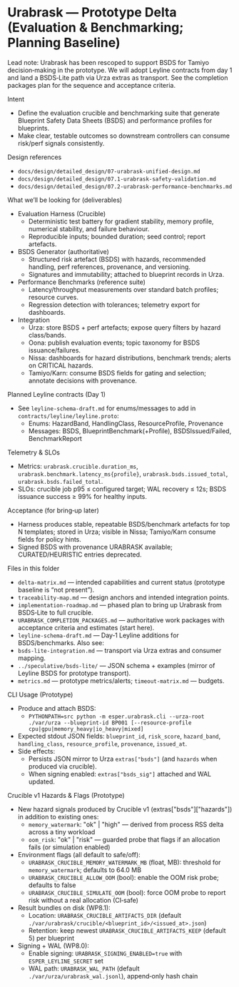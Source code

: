 # Urabrask — Prototype Delta (Evaluation & Benchmarking; Planning Baseline)

Lead note: Urabrask has been rescoped to support BSDS for Tamiyo decision‑making in the prototype. We will adopt Leyline contracts from day 1 and land a BSDS‑Lite path via Urza extras as transport. See the completion packages plan for the sequence and acceptance criteria.

Intent
- Define the evaluation crucible and benchmarking suite that generate Blueprint Safety Data Sheets (BSDS) and performance profiles for blueprints.
- Make clear, testable outcomes so downstream controllers can consume risk/perf signals consistently.

Design references
- `docs/design/detailed_design/07-urabrask-unified-design.md`
- `docs/design/detailed_design/07.1-urabrask-safety-validation.md`
- `docs/design/detailed_design/07.2-urabrask-performance-benchmarks.md`

What we’ll be looking for (deliverables)
- Evaluation Harness (Crucible)
  - Deterministic test battery for gradient stability, memory profile, numerical stability, and failure behaviour.
  - Reproducible inputs; bounded duration; seed control; report artefacts.
- BSDS Generator (authoritative)
  - Structured risk artefact (BSDS) with hazards, recommended handling, perf references, provenance, and versioning.
  - Signatures and immutability; attached to blueprint records in Urza.
- Performance Benchmarks (reference suite)
  - Latency/throughput measurements over standard batch profiles; resource curves.
  - Regression detection with tolerances; telemetry export for dashboards.
- Integration
  - Urza: store BSDS + perf artefacts; expose query filters by hazard class/bands.
  - Oona: publish evaluation events; topic taxonomy for BSDS issuance/failures.
  - Nissa: dashboards for hazard distributions, benchmark trends; alerts on CRITICAL hazards.
  - Tamiyo/Karn: consume BSDS fields for gating and selection; annotate decisions with provenance.

Planned Leyline contracts (Day 1)
- See `leyline-schema-draft.md` for enums/messages to add in `contracts/leyline/leyline.proto`:
  - Enums: HazardBand, HandlingClass, ResourceProfile, Provenance
  - Messages: BSDS, BlueprintBenchmark(+Profile), BSDSIssued/Failed, BenchmarkReport

Telemetry & SLOs
- Metrics: `urabrask.crucible.duration_ms`, `urabrask.benchmark.latency_ms{profile}`, `urabrask.bsds.issued_total`, `urabrask.bsds.failed_total`.
- SLOs: crucible job p95 ≤ configured target; WAL recovery ≤ 12s; BSDS issuance success ≥ 99% for healthy inputs.

Acceptance (for bring‑up later)
- Harness produces stable, repeatable BSDS/benchmark artefacts for top N templates; stored in Urza; visible in Nissa; Tamiyo/Karn consume fields for policy hints.
- Signed BSDS with provenance URABRASK available; CURATED/HEURISTIC entries deprecated.

Files in this folder
- `delta-matrix.md` — intended capabilities and current status (prototype baseline is “not present”).
- `traceability-map.md` — design anchors and intended integration points.
- `implementation-roadmap.md` — phased plan to bring up Urabrask from BSDS‑Lite to full crucible.
- `URABRASK_COMPLETION_PACKAGES.md` — authoritative work packages with acceptance criteria and estimates (start here).
- `leyline-schema-draft.md` — Day‑1 Leyline additions for BSDS/benchmarks.
Also see:
- `bsds-lite-integration.md` — transport via Urza extras and consumer mapping.
- `../speculative/bsds-lite/` — JSON schema + examples (mirror of Leyline BSDS for prototype transport).
- `metrics.md` — prototype metrics/alerts; `timeout-matrix.md` — budgets.

CLI Usage (Prototype)
- Produce and attach BSDS:
  - `PYTHONPATH=src python -m esper.urabrask.cli --urza-root ./var/urza --blueprint-id BP001 [--resource-profile cpu|gpu|memory_heavy|io_heavy|mixed]`
- Expected stdout JSON fields: `blueprint_id`, `risk_score`, `hazard_band`, `handling_class`, `resource_profile`, `provenance`, `issued_at`.
- Side effects:
  - Persists JSON mirror to Urza `extras["bsds"]` (and `hazards` when produced via crucible).
  - When signing enabled: `extras["bsds_sig"]` attached and WAL updated.

Crucible v1 Hazards & Flags (Prototype)
- New hazard signals produced by Crucible v1 (extras["bsds"]["hazards"]) in addition to existing ones:
  - `memory_watermark`: "ok" | "high" — derived from process RSS delta across a tiny workload
  - `oom_risk`: "ok" | "risk" — guarded probe that flags if an allocation fails (or simulation enabled)
- Environment flags (all default to safe/off):
  - `URABRASK_CRUCIBLE_MEMORY_WATERMARK_MB` (float, MB): threshold for `memory_watermark`; defaults to 64.0 MB
  - `URABRASK_CRUCIBLE_ALLOW_OOM` (bool): enable the OOM risk probe; defaults to false
  - `URABRASK_CRUCIBLE_SIMULATE_OOM` (bool): force OOM probe to report risk without a real allocation (CI‑safe)
- Result bundles on disk (WP8.1):
  - Location: `URABRASK_CRUCIBLE_ARTIFACTS_DIR` (default `./var/urabrask/crucible/<blueprint_id>/<issued_at>.json`)
  - Retention: keep newest `URABRASK_CRUCIBLE_ARTIFACTS_KEEP` (default 5) per blueprint
- Signing + WAL (WP8.0):
  - Enable signing: `URABRASK_SIGNING_ENABLED=true` with `ESPER_LEYLINE_SECRET` set
  - WAL path: `URABRASK_WAL_PATH` (default `./var/urza/urabrask_wal.jsonl`), append‑only hash chain
